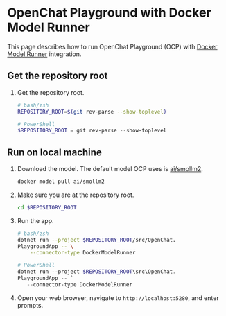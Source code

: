 # OpenChat Playground with Docker Model Runner

This page describes how to run OpenChat Playground (OCP) with [Docker Model Runner](https://docs.docker.com/ai/model-runner/) integration.

## Get the repository root

1. Get the repository root.

    ```bash
    # bash/zsh
    REPOSITORY_ROOT=$(git rev-parse --show-toplevel)
    ```

    ```powershell
    # PowerShell
    $REPOSITORY_ROOT = git rev-parse --show-toplevel
    ```

## Run on local machine

1. Download the model. The default model OCP uses is [ai/smollm2](https://hub.docker.com/r/ai/smollm2).

    ```bash
    docker model pull ai/smollm2
    ```

1. Make sure you are at the repository root.

    ```bash
    cd $REPOSITORY_ROOT
    ```

1. Run the app.

    ```bash
    # bash/zsh
    dotnet run --project $REPOSITORY_ROOT/src/OpenChat.
    PlaygroundApp -- \
        --connector-type DockerModelRunner
    ```

    ```powershell
    # PowerShell
    dotnet run --project $REPOSITORY_ROOT\src\OpenChat.
    PlaygroundApp -- `
       --connector-type DockerModelRunner
    ```

1. Open your web browser, navigate to `http://localhost:5280`, and enter prompts.
